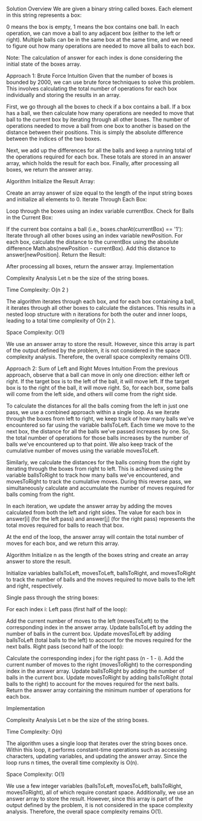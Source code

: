 Solution
Overview
We are given a binary string called boxes. Each element in this string represents a box:

0 means the box is empty,
1 means the box contains one ball.
In each operation, we can move a ball to any adjacent box (either to the left or right). Multiple balls can be in the same box at the same time, and we need to figure out how many operations are needed to move all balls to each box.

Note: The calculation of answer for each index is done considering the initial state of the boxes array.

Approach 1: Brute Force
Intuition
Given that the number of boxes is bounded by 2000, we can use brute force techniques to solve this problem. This involves calculating the total number of operations for each box individually and storing the results in an array.

First, we go through all the boxes to check if a box contains a ball. If a box has a ball, we then calculate how many operations are needed to move that ball to the current box by iterating through all other boxes. The number of operations needed to move a ball from one box to another is based on the distance between their positions. This is simply the absolute difference between the indices of the two boxes.

Next, we add up the differences for all the balls and keep a running total of the operations required for each box. These totals are stored in an answer array, which holds the result for each box. Finally, after processing all boxes, we return the answer array.

Algorithm
Initialize the Result Array:

Create an array answer of size equal to the length of the input string boxes and initialize all elements to 0.
Iterate Through Each Box:

Loop through the boxes using an index variable currentBox.
Check for Balls in the Current Box:

If the current box contains a ball (i.e., boxes.charAt(currentBox) == '1'):
Iterate through all other boxes using an index variable newPosition.
For each box, calculate the distance to the currentBox using the absolute difference Math.abs(newPosition - currentBox).
Add this distance to answer[newPosition].
Return the Result:

After processing all boxes, return the answer array.
Implementation

Complexity Analysis
Let n be the size of the string boxes.

Time Complexity: O(n 
2
 )

The algorithm iterates through each box, and for each box containing a ball, it iterates through all other boxes to calculate the distances. This results in a nested loop structure with n iterations for both the outer and inner loops, leading to a total time complexity of O(n 
2
 ).

Space Complexity: O(1)

We use an answer array to store the result. However, since this array is part of the output defined by the problem, it is not considered in the space complexity analysis. Therefore, the overall space complexity remains O(1).

Approach 2: Sum of Left and Right Moves
Intuition
From the previous approach, observe that a ball can move in only one direction: either left or right. If the target box is to the left of the ball, it will move left. If the target box is to the right of the ball, it will move right. So, for each box, some balls will come from the left side, and others will come from the right side.

To calculate the distances for all the balls coming from the left in just one pass, we use a combined approach within a single loop. As we iterate through the boxes from left to right, we keep track of how many balls we’ve encountered so far using the variable ballsToLeft. Each time we move to the next box, the distance for all the balls we’ve passed increases by one. So, the total number of operations for those balls increases by the number of balls we've encountered up to that point. We also keep track of the cumulative number of moves using the variable movesToLeft.

Similarly, we calculate the distances for the balls coming from the right by iterating through the boxes from right to left. This is achieved using the variable ballsToRight to track how many balls we’ve encountered, and movesToRight to track the cumulative moves. During this reverse pass, we simultaneously calculate and accumulate the number of moves required for balls coming from the right.

In each iteration, we update the answer array by adding the moves calculated from both the left and right sides. The value for each box in answer[i] (for the left pass) and answer[j] (for the right pass) represents the total moves required for balls to reach that box.

At the end of the loop, the answer array will contain the total number of moves for each box, and we return this array.

Algorithm
Initialize n as the length of the boxes string and create an array answer to store the result.

Initialize variables ballsToLeft, movesToLeft, ballsToRight, and movesToRight to track the number of balls and the moves required to move balls to the left and right, respectively.

Single pass through the string boxes:

For each index i:
Left pass (first half of the loop):

Add the current number of moves to the left (movesToLeft) to the corresponding index in the answer array.
Update ballsToLeft by adding the number of balls in the current box.
Update movesToLeft by adding ballsToLeft (total balls to the left) to account for the moves required for the next balls.
Right pass (second half of the loop):

Calculate the corresponding index j for the right pass (n - 1 - i).
Add the current number of moves to the right (movesToRight) to the corresponding index in the answer array.
Update ballsToRight by adding the number of balls in the current box.
Update movesToRight by adding ballsToRight (total balls to the right) to account for the moves required for the next balls.
Return the answer array containing the minimum number of operations for each box.

Implementation

Complexity Analysis
Let n be the size of the string boxes.

Time Complexity: O(n)

The algorithm uses a single loop that iterates over the string boxes once. Within this loop, it performs constant-time operations such as accessing characters, updating variables, and updating the answer array. Since the loop runs n times, the overall time complexity is O(n).

Space Complexity: O(1)

We use a few integer variables (ballsToLeft, movesToLeft, ballsToRight, movesToRight), all of which require constant space. Additionally, we use an answer array to store the result. However, since this array is part of the output defined by the problem, it is not considered in the space complexity analysis. Therefore, the overall space complexity remains O(1).